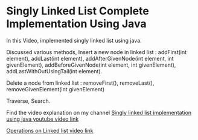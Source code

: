 # Singly Linked List Complete Implementation Using Java

In this Video, implemented singly linked list using java.

Discussed various methods,
Insert a new node in linked list : addFirst(int element), addLast(int element), addAfterGivenNode(int element, int givenElement),  addBeforeGivenNode(int element, int givenElement), addLastWithOutUsingTail(int element).

Delete a node from linked list : removeFirst(), removeLast(), removeGivenElement(int givenElement)

Traverse, Search.

Find the video explanation on my channel
[Singly linked list implementation using java youtube video link](https://youtu.be/0FfUmkFRcp0)

[Operations on Linked list video link](https://youtu.be/ghyL0X4u7zU)